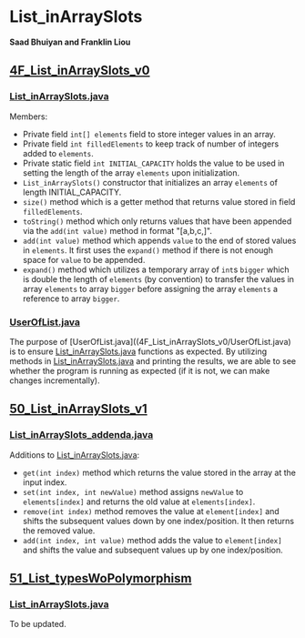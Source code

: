 # List_inArraySlots
**Saad Bhuiyan and Franklin Liou**



## [4F_List_inArraySlots_v0](4F_List_inArraySlots_v0)

### [List_inArraySlots.java](4F_List_inArraySlots_v0/List_inArraySlots.java)
Members:
- Private field `int[] elements` field to store integer values in an array.
- Private field `int filledElements` to keep track of number of integers added to `elements`.
- Private static field `int INITIAL_CAPACITY` holds the value to be used in setting the length of the array `elements` upon initialization.
- `List_inArraySlots()` constructor that initializes an array `elements` of length INITIAL_CAPACITY.
- `size()` method which is a getter method that returns value stored in field `filledElements`.
- `toString()` method which only returns values that have been appended via the `add(int value)` method in format "[a,b,c,]".
- `add(int value)` method which appends `value` to the end of stored values in `elements`. It first uses the `expand()` method if there is not enough space for `value` to be appended.
- `expand()` method which utilizes a temporary array of `int`s `bigger` which is double the length of `elements` (by convention) to transfer the values in array `elements` to array `bigger` before assigning the array `elements` a reference to array `bigger`.

### [UserOfList.java](4F_List_inArraySlots_v0/UserOfList.java)
The purpose of [UserOfList.java]((4F_List_inArraySlots_v0/UserOfList.java) is to ensure [List_inArraySlots.java](4F_List_inArraySlots_v0/List_inArraySlots.java) functions as expected. By utilizing methods in [List_inArraySlots.java](4F_List_inArraySlots_v0/List_inArraySlots.java) and printing the results, we are able to see whether the program is running as expected (if it is not, we can make changes incrementally).



## [50_List_inArraySlots_v1](50_List_inArraySlots_v1)

### [List_inArraySlots_addenda.java](50_List_inArraySlots_v1/List_inArraySlots_addenda.java)
Additions to [List_inArraySlots.java](4F_List_inArraySlots_v0/List_inArraySlots.java):
- `get(int index)` method which returns the value stored in the array at the input index.
- `set(int index, int newValue)` method assigns `newValue` to `elements[index]` and returns the old value at `elements[index]`.
- `remove(int index)` method removes the value at `element[index]` and shifts the subsequent values down by one index/position. It then returns the removed value.
- `add(int index, int value)` method adds the value to `element[index]` and shifts the value and subsequent values up by one index/position.



## [51_List_typesWoPolymorphism](51_List_typesWoPolymorphism)

### [List_inArraySlots.java](51_List_typesWoPolymorphism/List_inArraySlots.java)
To be updated. 
